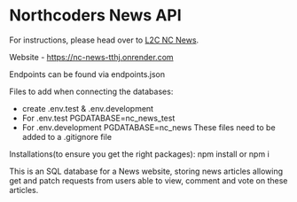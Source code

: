 # Northcoders News API

For instructions, please head over to [L2C NC News](https://l2c.northcoders.com/courses/be/nc-news).

Website - https://nc-news-tthj.onrender.com

Endpoints can be found via endpoints.json

Files to add when connecting the databases:

- create .env.test & .env.development
- For .env.test PGDATABASE=nc_news_test
- For .env.development PGDATABASE=nc_news
  These files need to be added to a .gitignore file

Installations(to ensure you get the right packages):
npm install or npm i

This is an SQL database for a News website, storing news articles allowing get and patch requests from users able to view, comment and vote on these articles.
